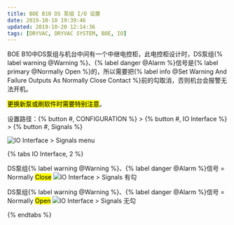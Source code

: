 ```yaml
---
title: BOE B10 DS 泵组 I/O 设置
date: 2019-10-10 19:39:46
updated: 2019-10-20 12:14:36
tags: [DRYVAC, DRYVAC SYSTEM, BOE, IO]
---
```


BOE B10中DS泵组与机台中间有一个中继电控柜，此电控柜设计时，DS泵组{% label warning @Warning %}、{% label danger @Alarm %}信号是{% label primary @Normally Open %}的，所以需要把{% label info @Set Warning And Failure Outputs As Normally Close Contact %}前的勾取消，否则机台会报警无法开机。

<mark>更换新泵或刷软件时需要特别注意</mark>。

设置路径：{% button #, CONFIGURATION %} > {% button #, IO Interface %} > {% button #, Signals %}

![IO Interface > Signals menu](DS_IO_Interface_Signals_menu.png)

{% tabs IO Interface, 2 %}
<!-- tab 默认设置 -->
DS泵组{% label warning @Warning %}、{% label danger @Alarm %}信号 = Normally <mark>Close</mark>
![IO Interface > Signals 有勾](DS_IO_Interface_Signals_checked.png)
<!-- endtab -->

<!-- tab BOE B10 设置 -->
DS泵组{% label warning @Warning %}、{% label danger @Alarm %}信号 = Normally <mark>Open</mark>
![IO Interface > Signals 无勾](DS_IO_Interface_Signals.png)
<!-- endtab -->
{% endtabs %}
